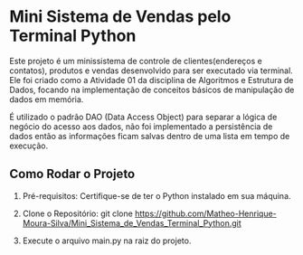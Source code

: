 # Mini Sistema de Vendas pelo Terminal Python
Este projeto é um minissistema de controle de clientes(endereços e  contatos), produtos e vendas desenvolvido para ser executado via terminal. Ele foi criado como a Atividade 01 da disciplina de Algoritmos e Estrutura de Dados, focando na implementação de conceitos básicos de manipulação de dados em memória.

É utilizado o padrão DAO (Data Access Object) para separar a lógica de negócio do acesso aos dados, não foi implementado a persistência de dados então as informações ficam salvas dentro de uma lista em tempo de execução.

## Como Rodar o Projeto
1. Pré-requisitos: Certifique-se de ter o Python instalado em sua máquina.

2. Clone o Repositório: git clone https://github.com/Matheo-Henrique-Moura-Silva/Mini_Sistema_de_Vendas_Terminal_Python.git

3. Execute o arquivo main.py na raiz do projeto.
